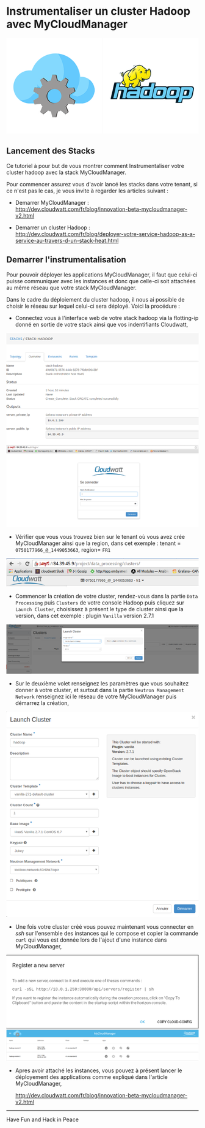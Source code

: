 # Instrumentaliser un cluster Hadoop avec MyCloudManager

![mycloudmanagerimg](img/mycloudmanager.png) ![hadooplogo](img/hadoop-logo.png)

## Lancement des Stacks

Ce tutoriel à pour but de vous montrer comment Instrumentaliser votre cluster hadoop avec la stack MyCloudManager.

Pour commencer assurez vous d'avoir lancé les stacks dans votre tenant, si ce n'est pas le cas, je vous invite à regarder les articles suivant :

* Demarrer MyCloudManager : http://dev.cloudwatt.com/fr/blog/innovation-beta-mycloudmanager-v2.html

* Demarrer un cluster Hadoop : http://dev.cloudwatt.com/fr/blog/deployer-votre-service-hadoop-as-a-service-au-travers-d-un-stack-heat.html


## Demarrer l'instrumentalisation

Pour pouvoir déployer les applications MyCloudManager, il faut que celui-ci puisse communiquer avec les instances et donc que celle-ci soit attachées au même réseau que votre stack MyCloudManager.

Dans le cadre du déploiement du cluster hadoop, il nous ai possible de choisir le réseau sur lequel celui-ci sera déployé. Voici la procédure :

* Connectez vous à l'interface web de votre stack hadoop via la flotting-ip donné en sortie de votre stack ainsi que vos indentifiants Cloudwatt,

![sortiehadoop](img/Sortiestackhadoop.png)
![hadoopauth](img/hadoopauth.png)

* Vérifier que vous vous trouvez bien sur le tenant où vous avez crée MyCloudManager ainsi que la region, dans cet exemple : tenant = `0750177966_@_1449053663`, region= `FR1`

![tenantregion](img/tenantregion.png)

* Commencer la création de votre cluster, rendez-vous dans la partie `Data Processing` puis `Clusters` de votre console Hadoop puis cliquez sur `Launch Cluster`, choisissez à présent le type de cluster ainsi que la version, dans cet exemple : plugin `Vanilla` version 2.7.1

![launchcluster](img/launchcluster.png)

* Sur le deuxième volet renseignez les paramètres que vous souhaitez donner à votre cluster, et surtout dans la partie `Neutron Management Network` renseignez ici le réseau de votre MyCloudManager puis démarrez la création,

![paramcluster](img/paramscluster.png)

* Une fois votre cluster créé vous pouvez maintenant vous connecter en *ssh* sur l'ensemble des instances qui le compose et copier la commande `curl` qui vous est donnée lors de l'ajout d'une instance dans MyCloudManager,

![addsrv](img/addsrv.png)
![instancevalide](img/instancevalide.png)

* Apres avoir attaché les instances, vous pouvez à présent lancer le déployement des applications comme expliqué dans l'article MyCloudManager,

  http://dev.cloudwatt.com/fr/blog/innovation-beta-mycloudmanager-v2.html

---
Have Fun and Hack in Peace
